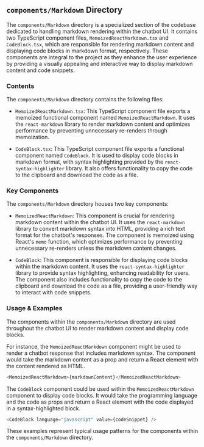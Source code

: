 
## `components/Markdown` Directory

The `components/Markdown` directory is a specialized section of the codebase dedicated to handling markdown rendering within the chatbot UI. It contains two TypeScript component files, `MemoizedReactMarkdown.tsx` and `CodeBlock.tsx`, which are responsible for rendering markdown content and displaying code blocks in markdown format, respectively. These components are integral to the project as they enhance the user experience by providing a visually appealing and interactive way to display markdown content and code snippets.

### Contents

The `components/Markdown` directory contains the following files:

- `MemoizedReactMarkdown.tsx`: This TypeScript component file exports a memoized functional component named `MemoizedReactMarkdown`. It uses the `react-markdown` library to render markdown content and optimizes performance by preventing unnecessary re-renders through memoization.

- `CodeBlock.tsx`: This TypeScript component file exports a functional component named `CodeBlock`. It is used to display code blocks in markdown format, with syntax highlighting provided by the `react-syntax-highlighter` library. It also offers functionality to copy the code to the clipboard and download the code as a file.

### Key Components

The `components/Markdown` directory houses two key components:

- `MemoizedReactMarkdown`: This component is crucial for rendering markdown content within the chatbot UI. It uses the `react-markdown` library to convert markdown syntax into HTML, providing a rich text format for the chatbot's responses. The component is memoized using React's `memo` function, which optimizes performance by preventing unnecessary re-renders unless the markdown content changes.

- `CodeBlock`: This component is responsible for displaying code blocks within the markdown content. It uses the `react-syntax-highlighter` library to provide syntax highlighting, enhancing readability for users. The component also includes functionality to copy the code to the clipboard and download the code as a file, providing a user-friendly way to interact with code snippets.

### Usage & Examples

The components within the `components/Markdown` directory are used throughout the chatbot UI to render markdown content and display code blocks.

For instance, the `MemoizedReactMarkdown` component might be used to render a chatbot response that includes markdown syntax. The component would take the markdown content as a prop and return a React element with the content rendered as HTML.

```typescript
<MemoizedReactMarkdown>{markdownContent}</MemoizedReactMarkdown>
```

The `CodeBlock` component could be used within the `MemoizedReactMarkdown` component to display code blocks. It would take the programming language and the code as props and return a React element with the code displayed in a syntax-highlighted block.

```typescript
<CodeBlock language="javascript" value={codeSnippet} />
```

These examples represent typical usage patterns for the components within the `components/Markdown` directory.
